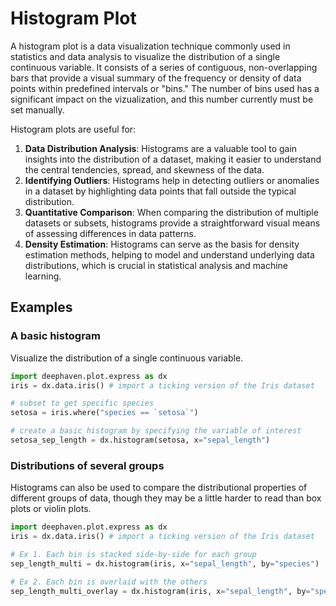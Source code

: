 # Histogram Plot

A histogram plot is a data visualization technique commonly used in statistics and data analysis to visualize the distribution of a single continuous variable. It consists of a series of contiguous, non-overlapping bars that provide a visual summary of the frequency or density of data points within predefined intervals or "bins." The number of bins used has a significant impact on the vizualization, and this number currently must be set manually.

Histogram plots are useful for:

1. **Data Distribution Analysis**: Histograms are a valuable tool to gain insights into the distribution of a dataset, making it easier to understand the central tendencies, spread, and skewness of the data.
2. **Identifying Outliers**: Histograms help in detecting outliers or anomalies in a dataset by highlighting data points that fall outside the typical distribution.
3. **Quantitative Comparison**: When comparing the distribution of multiple datasets or subsets, histograms provide a straightforward visual means of assessing differences in data patterns.
4. **Density Estimation**: Histograms can serve as the basis for density estimation methods, helping to model and understand underlying data distributions, which is crucial in statistical analysis and machine learning.

## Examples

### A basic histogram

Visualize the distribution of a single continuous variable.

```python order=setosa_sep_length,setosa,iris
import deephaven.plot.express as dx
iris = dx.data.iris() # import a ticking version of the Iris dataset

# subset to get specific species
setosa = iris.where("species == `setosa`")

# create a basic histogram by specifying the variable of interest
setosa_sep_length = dx.histogram(setosa, x="sepal_length")
```

### Distributions of several groups

Histograms can also be used to compare the distributional properties of different groups of data, though they may be a little harder to read than box plots or violin plots.

```python order=sep_length_multi,sep_length_multi_overlay,iris
import deephaven.plot.express as dx
iris = dx.data.iris() # import a ticking version of the Iris dataset

# Ex 1. Each bin is stacked side-by-side for each group
sep_length_multi = dx.histogram(iris, x="sepal_length", by="species")

# Ex 2. Each bin is overlaid with the others
sep_length_multi_overlay = dx.histogram(iris, x="sepal_length", by="species", barmode="overlay")
```